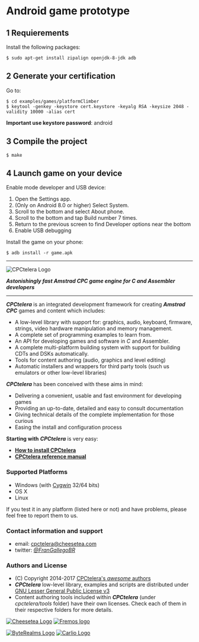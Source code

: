 # Android game prototype

## 1 Requierements

Install the following packages:

```
$ sudo apt-get install zipalign openjdk-8-jdk adb
```

## 2 Generate your certification

Go to:

```
$ cd examples/games/platformClimber
$ keytool -genkey -keystore cert.keystore -keyalg RSA -keysize 2048 -validity 10000 -alias cert
```

**Important use keystore password**: android

## 3 Compile the project

```
$ make
```

## 4 Launch game on your device

Enable mode developer and USB device:

1. Open the Settings app.
2. (Only on Android 8.0 or higher) Select System.
3. Scroll to the bottom and select About phone.
4. Scroll to the bottom and tap Build number 7 times.
5. Return to the previous screen to find Developer options near the bottom
6. Enable USB debugging

Install the game on your phone:

```
$ adb install -r game.apk
```

---------------------------------------------------------------

![CPCtelera Logo][CPCTLogo]

_**Astonishingly fast Amstrad CPC game engine for C and Assembler developers**_

---------------------------------------------------------------

_**CPCtelera**_ is an integrated development framework for creating _**Amstrad CPC**_ games and content which includes:
 * A low-level library with support for: graphics, audio, keyboard, firmware, strings, video hardware manipulation and memory management.
 * A complete set of programming examples to learn from.
 * An API for developing games and software in *C* and Assembler.
 * A complete multi-platform building system with support for building CDTs and DSKs automatically.
 * Tools for content authoring (audio, graphics and level editing)
 * Automatic installers and wrappers for third party tools (such us emulators or other low-level libraries)

_**CPCtelera**_ has been conceived with these aims in mind:
 * Delivering a convenient, usable and fast environment for developing games
 * Providing an up-to-date, detailed and easy to consult documentation
 * Giving technical details of the complete implementation for those curious
 * Easing the install and configuration process

**Starting with** _**CPCtelera**_ is very easy: 
 * [**How to install CPCtelera**](http://lronaldo.github.io/cpctelera/files/readme-txt.html#Installing_CPCtelera)
 * [**CPCtelera reference manual**](http://lronaldo.github.io/cpctelera/files/readme-txt.html) 
 
### Supported Platforms

 * Windows (with [Cygwin][Cygwin] 32/64 bits)
 * OS X
 * Linux

If you test it in any platform (listed here or not) and have problems, please feel free to report them to us. 

### Contact information and support

 * email:    cpctelera@cheesetea.com
 * twitter:  *[@FranGallegoBR](http://twitter.com/frangallegobr)*

### Authors and License

 * (C) Copyright 2014-2017 [CPCtelera's _awesome_ authors](http://lronaldo.github.io/cpctelera/files/authors-txt.html)
 * _**CPCtelera**_ low-level library, examples and scripts are distributed under [GNU Lesser General Public License v3](http://lronaldo.github.io/cpctelera/files/license-txt.html)
 * Content authoring tools included within _**CPCtelera**_ (under _cpctelera/tools_ folder) have their own licenses. Check each of them in their respective folders for more details.

[![Cheesetea Logo][CTLogo]](http://www.cheesetea.com) [![Fremos logo][FRLogo]](http://fremos.cheesetea.com)

[![ByteRealms Logo][BRLogo]](http://www.byterealms.com) [![Carlio Logo][CLLogo]](http://www.carlio.es)

[CTLogo]: http://lronaldo.github.io/cpctelera/images/logo_cheesetea_230.png
[FRLogo]: http://lronaldo.github.io/cpctelera/images/logo_fremos_230.png
[BRLogo]: http://lronaldo.github.io/cpctelera/images/logo_byterealms_230.png
[CLLogo]: http://lronaldo.github.io/cpctelera/images/logo_carlio_230.png
[CPCTLogo]: http://lronaldo.github.io/cpctelera/images/cpct_logo.png
[Cygwin]: http://www.cygwin.com
